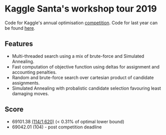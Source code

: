 # Kaggle Santa's workshop tour 2019

Code for Kaggle's annual optimisation
[competition](https://www.kaggle.com/c/santa-workshop-tour-2019).
Code for last year can be found [here](https://github.com/phil8192/tsp-java).

## Features

* Multi-threaded search using a mix of brute-force and Simulated Annealing.
* Fast computation of objective function using deltas for assignment and
  accounting penalties.
* Random and brute-force search over cartesian product of candidate
  assignments.
* Simulated Annealing with probalistic candidate selection favouring least
  damaging moves.

## Score

* 69101.38 [(114/1,620)](https://www.kaggle.com/edgecrusher/competitions) (< 0.31% of optimal lower bound)
* 69042.01 (104) - post competition deadline
